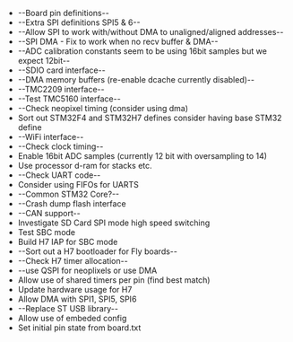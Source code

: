 * --Board pin definitions--
* --Extra SPI definitions SPI5 & 6--
* --Allow SPI to work with/without DMA to unaligned/aligned addresses--
* --SPI DMA - Fix to work when no recv buffer & DMA--
* --ADC calibration constants seem to be using 16bit samples but we expect 12bit--
* --SDIO card interface--
* --DMA memory buffers (re-enable dcache currently disabled)--
* --TMC2209 interface--
* --Test TMC5160 interface--
* --Check neopixel timing (consider using dma)
* Sort out STM32F4 and STM32H7 defines consider having base STM32 define
* --WiFi interface--
* --Check clock timing--
* Enable 16bit ADC samples (currently 12 bit with oversampling to 14)
* Use processor d-ram for stacks etc.
* --Check UART code--
* Consider using FIFOs for UARTS
* --Common STM32 Core?--
* --Crash dump flash interface
* --CAN support--
* Investigate SD Card SPI mode high speed switching
* Test SBC mode
* Build H7 IAP for SBC mode
* --Sort out a H7 bootloader for Fly boards--
* --Check H7 timer allocation--
* --use QSPI for neoplixels or use DMA
* Allow use of shared timers per pin (find best match)
* Update hardware usage for H7
* Allow DMA with SPI1, SPI5, SPI6
* --Replace ST USB library--
* Allow use of embeded config
* Set initial pin state from board.txt